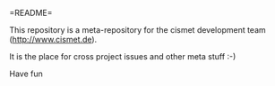 =README=

This repository is a meta-repository for the cismet development team (http://www.cismet.de).

It is the place for cross project issues and other meta stuff :-)


Have fun
